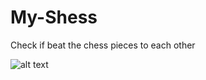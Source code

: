 # My-Shess
Check if beat the chess pieces to each other

![alt text](https://vk.com/im?peers=72273747_147036806_276488826&sel=83540692&z=photo83540692_456239581%2Fmail235443)
